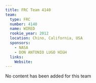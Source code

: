 ```yaml
---
title: FRC Team 4140
team:
  type: FRC
  number: 4140
  name: WIRED
  rookie_year: 2012
  location: Chino, California, USA
  sponsors:
    - NASA
    - DON ANTONIO LUGO HIGH
  links:
    Website: 
---
```

No content has been added for this team